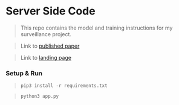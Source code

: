 # Server Side Code

> This repo contains the model and training instructions for my surveillance project.
 
> Link to [published paper](https://dx.doi.org/10.22214/ijraset.2021.37972)

> Link to [landing page](https://epsilonai.tech/)

### Setup & Run
> `pip3 install -r requirements.txt`

> `python3 app.py`